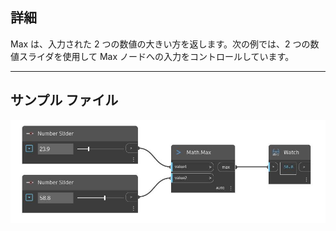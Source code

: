 ## 詳細
Max は、入力された 2 つの数値の大きい方を返します。次の例では、2 つの数値スライダを使用して Max ノードへの入力をコントロールしています。
___
## サンプル ファイル

![Max (value1, value2)](./DSCore.Math.Max(value1,%20value2)_img.jpg)

